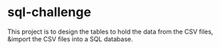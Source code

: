 # sql-challenge
This project is to design the tables to hold the data from the CSV files, &amp;import the CSV files into a SQL database.
